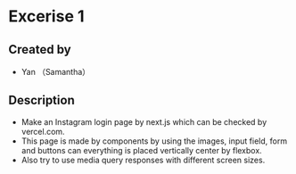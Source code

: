 # Excerise 1

## Created by
- Yan （Samantha）

## Description
- Make an Instagram login page by next.js which can be checked by vercel.com.
- This page is made by components by using the images, input field, form and buttons can everything is placed vertically center by flexbox.
- Also try to use media query responses with different screen sizes.